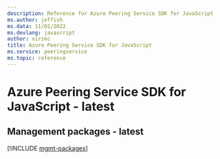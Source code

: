 ```yaml
---
description: Reference for Azure Peering Service SDK for JavaScript
ms.author: jeffish
ms.data: 11/01/2022
ms.devlang: javascript
author: xirzec
title: Azure Peering Service SDK for JavaScript
ms.service: peeringservice
ms.topic: reference
---
```

# Azure Peering Service SDK for JavaScript - latest

## Management packages - latest
[!INCLUDE [mgmt-packages](peering-service-mgmt-index.md)]